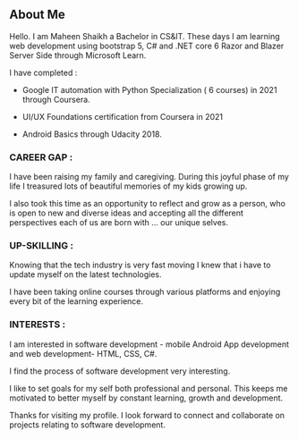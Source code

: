 ## About Me

Hello. I am Maheen Shaikh a Bachelor in CS&IT. These days I am learning web development using bootstrap 5, C# and .NET core 6 Razor and Blazer Server Side through Microsoft Learn.

I have completed :

- Google IT automation with Python Specialization ( 6 courses) in 2021 through Coursera.

- UI/UX Foundations certification from Coursera in 2021

- Android Basics through Udacity 2018.


### CAREER GAP : 

I have been raising my family and caregiving. During this joyful phase of my life I treasured lots of beautiful memories of my kids growing up.

I also took this time as an opportunity to reflect and grow as a person, who is open to new and diverse ideas and accepting all the different perspectives each of us are born with ... our unique selves. 


### UP-SKILLING :

Knowing that the tech industry is very fast moving I knew that i have to update myself on the latest technologies. 

I have been taking online courses through various platforms and enjoying every bit of the learning experience. 


### INTERESTS : 

I am interested in software development - mobile Android App development and web development- HTML, CSS, C#.

I find the process of software development very interesting. 

I like to set goals for my self both professional and personal. This keeps me motivated to better myself by constant learning, growth and development. 



Thanks for visiting my profile. I look forward to connect and collaborate on projects relating to software development.
